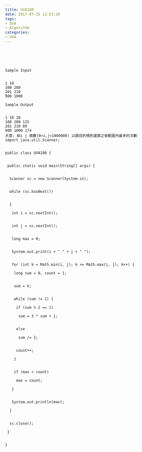 ```yaml
---
title: UVA100
date: 2017-07-25 12:53:29
tags:
- UVA
- Algorithm
categories:
- UVA
---
```






 <br /> <br /> <br />

<!-- more -->

	Sample Input


	1 10
	100 200
	201 210
	900 1000

	Sample Output


	1 10 20
	100 200 125
	201 210 89
	900 1000 174
	大意: 給i j 兩數(0<i,j<1000000) 以題目的規則運算之後範圍內最多的次數
	import java.util.Scanner;

	 
	public class UVA100 {

	 
	 public static void main(String[] args) {

	 
	  Scanner sc = new Scanner(System.in);

	 
	  while (sc.hasNext())

	 
	  {

	   int i = sc.nextInt();

	 
	   int j = sc.nextInt();

	 
	   long max = 0;

	 
	   System.out.print(i + " " + j + " ");

	 
	   for (int k = Math.min(i, j); k <= Math.max(i, j); k++) {

		long sum = 0, count = 1;

	 
		sum = k;

	 
		while (sum != 1) {

		 if (sum % 2 == 1)

		  sum = 3 * sum + 1;

	 
		 else

		  sum /= 2;

	 
		 count++;

		}

	 
		if (max < count)

		 max = count;

	   }

	 
	   System.out.println(max);

	  }

	 
	  sc.close();

	 }

	 
	}
</br>